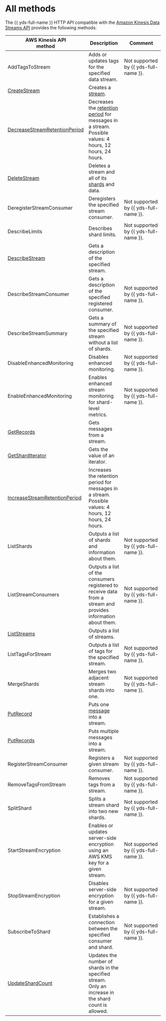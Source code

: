 # All methods

The {{ yds-full-name }} HTTP API compatible with the [Amazon Kinesis Data Streams API](https://docs.aws.amazon.com/kinesis/latest/APIReference/Welcome.html) provides the following methods:

| AWS Kinesis API</br>method | Description | Comment |
--- | --- | ---
| AddTagsToStream | Adds or updates tags for the specified data stream. | Not&nbsp;supported by {{ yds-full-name }}. |
| [CreateStream](methods/createstream.md) | Creates a [stream](../concepts/glossary.md#stream-concepts). |
| [DecreaseStreamRetentionPeriod](methods/decreasetreamretentionperiod.md) | Decreases the [retention period](../concepts/glossary.md#retention-time) for messages in a stream.</br>Possible values: 4 hours, 12 hours, 24 hours. |
| [DeleteStream](methods/deletestream.md) | Deletes a stream and all of its [shards](../concepts/glossary.md#shard) and data. |
| DeregisterStreamConsumer | Deregisters the specified stream consumer. | Not&nbsp;supported by {{ yds-full-name }}. |
| DescribeLimits | Describes shard limits. | Not&nbsp;supported by {{ yds-full-name }}. |
| [DescribeStream](methods/describestream.md) | Gets a description of the specified stream. |
| DescribeStreamConsumer | Gets a description of the specified registered consumer. | Not&nbsp;supported by {{ yds-full-name }}. |
| DescribeStreamSummary | Gets a summary of the specified stream without a list of shards. | Not&nbsp;supported by {{ yds-full-name }}. |
| DisableEnhancedMonitoring | Disables enhanced monitoring. | Not&nbsp;supported by {{ yds-full-name }}. |
| EnableEnhancedMonitoring | Enables enhanced stream monitoring for shard-level metrics. | Not&nbsp;supported by {{ yds-full-name }}. |
| [GetRecords](methods/getrecords.md) | Gets messages from a stream. |
| [GetShardIterator](methods/getsharditerator.md) | Gets the value of an iterator. |
| [IncreaseStreamRetentionPeriod](methods/increasestreamretentionperiod.md) | Increases the retention period for messages in a stream.</br>Possible values: 4 hours, 12 hours, 24 hours. |
| ListShards | Outputs a list of shards and information about them. | Not&nbsp;supported by {{ yds-full-name }}. |
| ListStreamConsumers | Outputs a list of the consumers registered to receive data from a stream and provides information about them. | Not&nbsp;supported by {{ yds-full-name }}. |
| [ListStreams](methods/liststreams.md) | Outputs a list of streams. |
| ListTagsForStream | Outputs a list of tags for the specified stream. | Not&nbsp;supported by {{ yds-full-name }}. |
| MergeShards | Merges two adjacent stream shards into one. | Not&nbsp;supported by {{ yds-full-name }}. |
| [PutRecord](methods/putrecord.md) | Puts one [message](../concepts/glossary.md#message) into a stream. |
| [PutRecords](methods/putrecords.md) | Puts multiple messages into a stream. |
| RegisterStreamConsumer | Registers a given stream consumer. | Not&nbsp;supported by {{ yds-full-name }}. |
| RemoveTagsFromStream | Removes tags from a stream. | Not&nbsp;supported by {{ yds-full-name }}. |
| SplitShard | Splits a stream shard into two new shards. | Not&nbsp;supported by {{ yds-full-name }}. |
| StartStreamEncryption | Enables or updates server-side encryption using an AWS KMS key for a given stream. | Not&nbsp;supported by {{ yds-full-name }}. |
| StopStreamEncryption | Disables server-side encryption for a given stream. | Not&nbsp;supported by {{ yds-full-name }}. |
| SubscribeToShard | Establishes a connection between the specified consumer and shard. | Not&nbsp;supported by {{ yds-full-name }}. |
| [UpdateShardCount](methods/updateshardcount.md) | Updates the number of shards in the specified stream.</br>Only an increase in the shard count is allowed. |
